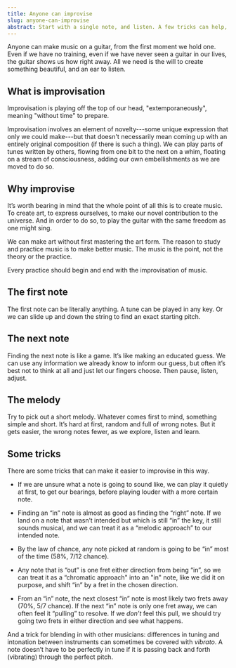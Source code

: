 ```yaml
---
title: Anyone can improvise
slug: anyone-can-improvise
abstract: Start with a single note, and listen. A few tricks can help, too.
---
```


Anyone can make music on a guitar,
from the first moment we hold one. 
Even if we have no training,
even if we have never seen a guitar in our lives,
the guitar shows us how right away. 
All we need is the will to create something beautiful, 
and an ear to listen.

## What is improvisation

Improvisation is playing off the top of our head,
"extemporaneously",
meaning "without time" to prepare.

Improvisation involves an element of novelty---some 
unique expression that only we could make---but that 
doesn't necessarily mean coming up with an entirely original composition
(if there is such a thing).
We can play parts of tunes written by others,
flowing from one bit to the next on a whim,
floating on a stream of consciousness,
adding our own embellishments as we are moved to do so. 

## Why improvise

It’s worth bearing in mind that the whole point of all this is to create music.
To create art, to express ourselves, to make our novel contribution to the universe.
And in order to do so,
to play the guitar with the same freedom as one might sing.

We can make art without first mastering the art form. 
The reason to study and practice music
is to make better music.
The music is the point,
not the theory or the practice.

Every practice should begin and end with the improvisation of music.

## The first note

The first note can be literally anything. 
A tune can be played in any key.
Or we can slide up and down the string to find an exact starting pitch. 

## The next note

Finding the next note is like a game. 
It’s like making an educated guess. 
We can use any information we already know to inform our guess,
but often it’s best not to think at all and just let our fingers choose.
Then
pause,
listen,
adjust.

## The melody

Try to pick out a short melody.
Whatever comes first to mind,
something simple and short. 
It’s hard at first,
random and full of wrong notes.
But it gets easier,
the wrong notes fewer,
as we explore, 
listen and learn.

## Some tricks

There are some tricks that can make it easier to improvise in this way. 

- If we are unsure what a note is going to sound like, 
we can play it quietly at first,
to get our bearings,
before playing louder with a more certain note. 

- Finding an “in” note is almost as good as finding the “right” note. If we land on a note that wasn’t intended but which is still “in” the key,
it still sounds musical,
and we can treat it as a “melodic approach” to our intended note. 

- By the law of chance, any note picked at random is going to be “in” most of the time (58%, 7/12 chance). 

- Any note that is “out” is one fret either direction from being “in”,
so we can treat it as a “chromatic approach" into an "in" note,
like we did it on purpose,
and shift “in” by a fret in the chosen direction. 

- From an “in” note, 
the next closest “in” note is most likely two frets away (70%, 5/7 chance). 
If the next “in” note is only one fret away,
we can often feel it “pulling” to resolve.
If we *don’t* feel this pull,
we should try going two frets in either direction and see what happens.

And a trick for blending in with other musicians:
differences in tuning and intonation between instruments can sometimes be covered with *vibrato*. 
A note doesn’t have to be perfectly in tune if it is passing back and forth 
(vibrating) through the perfect pitch. 
